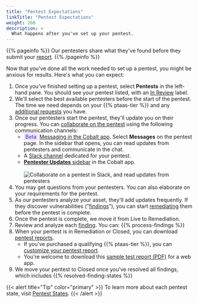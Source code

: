 ```yaml
---
title: "Pentest Expectations"
linkTitle: "Pentest Expectations"
weight: 260
description: >
  What happens after you've set up your pentest.
---
```


{{% pageinfo %}}
Our pentesters share what they've found before they submit your [report](/platform-deep-dive/pentests/reports/).
{{% /pageinfo %}}

Now that you've done all the work needed to set up a pentest, you might be anxious for
results. Here's what you can expect:

1. Once you've finished setting up a pentest, select **Pentests** in the left-hand
   pane. You should see your pentest listed, with an [In Review](/platform-deep-dive/pentests/pentest-process/pentest-states/) label.
1. We'll select the best available pentesters before the start of the pentest. The time we need
   depends on your {{% ptaas-tier %}} and any [additional requests](/getting-started/review-pentest/#additional-requests) you have.
1. Once our pentesters start the pentest, they'll update you on their progress. You can [collaborate on the pentest](/platform-deep-dive/collaboration/collaborate-on-pentests/) using the following communication channels:
   - <span style="color:#6633d9; font-weight:500; background-color: #ece6fa; padding: 2px 4px; border-radius: 2px;">Beta</span> [Messaging in the Cobalt app](/platform-deep-dive/collaboration/collaborate-on-pentests/#collaborate-in-the-cobalt-app). Select **Messages** on the pentest page. In the sidebar that opens, you can read updates from pentesters and communicate in the chat.
   <!--![Collaborate on a pentest in the Messages sidebar](/deepdive/MessagesSidebar.png "Collaborate on a pentest in the Messages sidebar")-->
   - A [Slack channel](/platform-deep-dive/collaboration/collaborate-on-pentests/#use-slack-for-communication) dedicated for your pentest.
   - [**Pentester Updates** sidebar](/platform-deep-dive/collaboration/collaborate-on-pentests/#read-updates-from-pentesters) in the Cobalt app.<br><br>
   ![Collaborate on a pentest in Slack, and read updates from pentesters](/gsg/SlackPentesterUpdates.png "Collaborate on a pentest in Slack, and read updates from pentesters")
1. You may get questions from your pentesters. You can also elaborate
   on your requirements for the pentest.
1. As our pentesters analyze your asset, they'll add updates frequently. If they discover vulnerabilities ("[findings](/platform-deep-dive/pentests/findings/)"), you can start
   [remediating](/platform-deep-dive/pentests/findings/remediate-findings/) them before the pentest is complete.
1. Once the pentest is complete, we move it from Live to Remediation.
1. Review and analyze each [finding](/platform-deep-dive/pentests/findings/). You can:
    {{% process-findings %}}
1. <a id="report-timing">When your pentest is in Remediation or Closed, you can download [pentest reports](/platform-deep-dive/pentests/reports/).
    - If you've purchased a qualifying {{% ptaas-tier %}}, you can [customize your pentest report](/platform-deep-dive/pentests/reports/customize-report/).
    - You're welcome to download this
   [sample test report (PDF)](/gsg/GettingStarted_Sample_WebApp_Report.pdf) for a web app.
1. We move your pentest to Closed once you've resolved all findings, which includes {{% resolved-finding-states %}}

{{< alert title="Tip" color="primary" >}}
To learn more about each pentest state, visit [Pentest States](/platform-deep-dive/pentests/pentest-process/pentest-states/).
{{< /alert >}}
